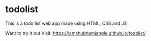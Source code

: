 # todolist
This is a todo list web app made using HTML, CSS and JS

Want to try it out
Visit: https://iamshubhamjangle.github.io/todolist/
